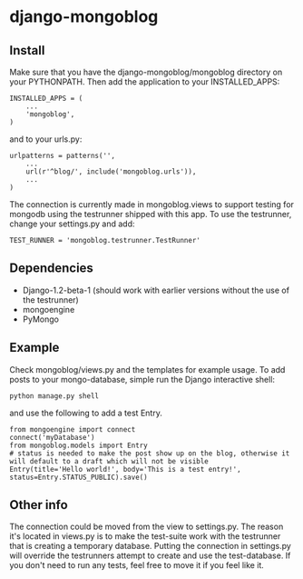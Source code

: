 # django-mongoblog

## Install

Make sure that you have the django-mongoblog/mongoblog directory on your PYTHONPATH.
Then add the application to your INSTALLED_APPS:

    INSTALLED_APPS = (
        ...
        'mongoblog',
    )

and to your urls.py:
    
    urlpatterns = patterns('',
        ...
        url(r'^blog/', include('mongoblog.urls')),
        ...
    )

The connection is currently made in mongoblog.views to support testing for
mongodb using the testrunner shipped with this app. To use the testrunner,
change your settings.py and add:
    
    TEST_RUNNER = 'mongoblog.testrunner.TestRunner'

## Dependencies

 * Django-1.2-beta-1 (should work with earlier versions without the use of the testrunner)
 * mongoengine
 * PyMongo

## Example
Check mongoblog/views.py and the templates for example usage. To add posts to your mongo-database, simple run the Django interactive shell:
    
    python manage.py shell

and use the following to add a test Entry.

    from mongoengine import connect
    connect('myDatabase')
    from mongoblog.models import Entry
    # status is needed to make the post show up on the blog, otherwise it will default to a draft which will not be visible
    Entry(title='Hello world!', body='This is a test entry!', status=Entry.STATUS_PUBLIC).save()

## Other info
The connection could be moved from the view to settings.py. The reason it's located in views.py is to make the test-suite work with the testrunner that is creating a temporary database. Putting the connection in settings.py will override the testrunners attempt to create and use the test-database. If you don't need to run any tests, feel free to move it if you feel like it.
